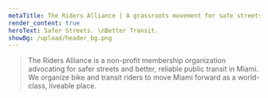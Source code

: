 ```yaml
---
metaTitle: The Riders Alliance | A grassroots movement for safe streets and public transit
render_content: true
heroText: Safer Streets. \nBetter Transit.
showBg: /upload/header_bg.png
---
```


> The Riders Alliance is a non-profit membership organization advocating for safer streets and better, reliable public transit in Miami. We organize bike and transit riders to move Miami forward as a world-class, liveable place.
